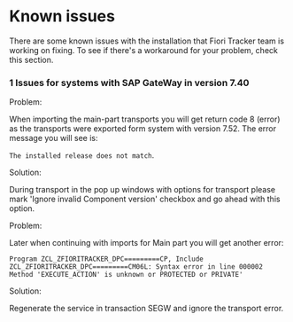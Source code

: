 # Known issues

There are some known issues with the installation that Fiori Tracker team is working on fixing. To see if there's a workaround for your problem, check this section.

### 1 Issues for systems with SAP GateWay in version 7.40

Problem: 

When importing the main-part transports you will get return code 8 (error) as the transports were exported form system with version 7.52.
The error message you will see is: 

`The installed release does not match`.

Solution:

During transport in the pop up windows with options for transport please mark 'Ignore invalid Component version' checkbox and go ahead with this option.

Problem:

Later when continuing with imports for Main part you will get another error:

`Program ZCL_ZFIORITRACKER_DPC=========CP, Include ZCL_ZFIORITRACKER_DPC=========CM06L: Syntax error in line 000002`<br>
`Method 'EXECUTE_ACTION' is unknown or PROTECTED or PRIVATE'`

Solution:

Regenerate the service in transaction SEGW and ignore the transport error.






